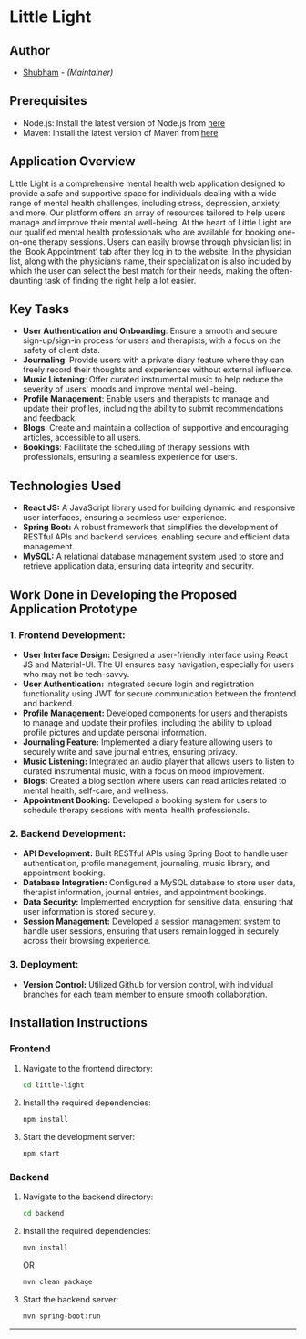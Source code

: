 # Little Light

## Author
* [Shubham](shubhamjethva92@gmail.com) - *(Maintainer)*

## Prerequisites
- Node.js: Install the latest version of Node.js from [here](https://nodejs.org/)
- Maven: Install the latest version of Maven from [here](https://maven.apache.org/install.html)
  
## Application Overview
Little Light is a comprehensive mental health web application designed to provide a safe and supportive space for individuals dealing with a wide range of mental health challenges, including stress, depression, anxiety, and more. Our platform offers an array of resources tailored to help users manage and improve their mental well-being.
At the heart of Little Light are our qualified mental health professionals who are available for booking one-on-one therapy sessions. Users can easily browse through physician list in the ‘Book Appointment’ tab after they log in to the website. In the physician list, along with the physician’s name, their specialization is also included by which the user can select the best match for their needs, making the often-daunting task of finding the right help a lot easier.


## Key Tasks
- **User Authentication and Onboarding**: Ensure a smooth and secure sign-up/sign-in process for users and therapists, with a focus on the safety of client data.
- **Journaling**: Provide users with a private diary feature where they can freely record their thoughts and experiences without external influence.
- **Music Listening**: Offer curated instrumental music to help reduce the severity of users' moods and improve mental well-being.
- **Profile Management**: Enable users and therapists to manage and update their profiles, including the ability to submit recommendations and feedback.
- **Blogs**: Create and maintain a collection of supportive and encouraging articles, accessible to all users.
- **Bookings**: Facilitate the scheduling of therapy sessions with professionals, ensuring a seamless experience for users.

## Technologies Used
- **React JS:** A JavaScript library used for building dynamic and responsive user interfaces, ensuring a seamless user experience.
- **Spring Boot:** A robust framework that simplifies the development of RESTful APIs and backend services, enabling secure and efficient data management.
- **MySQL:** A relational database management system used to store and retrieve application data, ensuring data integrity and security.

## Work Done in Developing the Proposed Application Prototype

### 1. **Frontend Development:**
   - **User Interface Design:** Designed a user-friendly interface using React JS and Material-UI. The UI ensures easy navigation, especially for users who may not be tech-savvy.
   - **User Authentication:** Integrated secure login and registration functionality using JWT for secure communication between the frontend and backend.
   - **Profile Management:** Developed components for users and therapists to manage and update their profiles, including the ability to upload profile pictures and update personal information.
   - **Journaling Feature:** Implemented a diary feature allowing users to securely write and save journal entries, ensuring privacy.
   - **Music Listening:** Integrated an audio player that allows users to listen to curated instrumental music, with a focus on mood improvement.
   - **Blogs:** Created a blog section where users can read articles related to mental health, self-care, and wellness.
   - **Appointment Booking:** Developed a booking system for users to schedule therapy sessions with mental health professionals.

### 2. **Backend Development:**
   - **API Development:** Built RESTful APIs using Spring Boot to handle user authentication, profile management, journaling, music library, and appointment booking.
   - **Database Integration:** Configured a MySQL database to store user data, therapist information, journal entries, and appointment bookings.
   - **Data Security:** Implemented encryption for sensitive data, ensuring that user information is stored securely.
   - **Session Management:** Developed a session management system to handle user sessions, ensuring that users remain logged in securely across their browsing experience.

### 3. **Deployment:**
   - **Version Control:** Utilized Github for version control, with individual branches for each team member to ensure smooth collaboration.


## Installation Instructions
### Frontend
1. Navigate to the frontend directory:
    ```sh
    cd little-light
    ```
2. Install the required dependencies:
    ```sh
    npm install
    ```
3. Start the development server:
    ```sh
    npm start
    ```

### Backend
1. Navigate to the backend directory:
    ```sh
    cd backend
    ```
2. Install the required dependencies:
    ```sh
    mvn install
    ```
   OR
   ```sh
   mvn clean package
   ```
3. Start the backend server:
    ```sh
    mvn spring-boot:run
    ```

---

